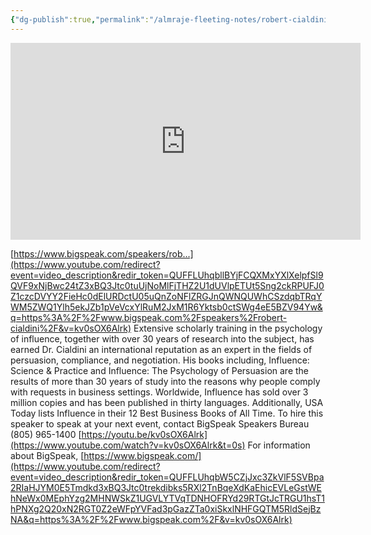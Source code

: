 ```yaml
---
{"dg-publish":true,"permalink":"/almraje-fleeting-notes/robert-cialdini-science-of-persuasion-you-tube/"}
---
```


<iframe width="560" height="315" src="https://www.youtube.com/embed/kv0sOX6Alrk" title="YouTube video player" frameborder="0" allow="accelerometer; autoplay; clipboard-write; encrypted-media; gyroscope; picture-in-picture" allowfullscreen></iframe>

[https://www.bigspeak.com/speakers/rob...](https://www.youtube.com/redirect?event=video_description&redir_token=QUFFLUhqbllBYjFCQXMxYXlXelpfSl9QVF9xNjBwc24tZ3xBQ3Jtc0tuUjNoMlFjTHZ2U1dUVlpETUt5Sng2ckRPUFJ0Z1czcDVYY2FieHc0dElURDctU05uQnZoNFlZRGJnQWNQUWhCSzdqbTRqYWM5ZWQ1Ylh5ekJZb1pVeVcxYlRuM2JxM1R6Yktsb0ctSWg4eE5BZV94Yw&q=https%3A%2F%2Fwww.bigspeak.com%2Fspeakers%2Frobert-cialdini%2F&v=kv0sOX6Alrk) Extensive scholarly training in the psychology of influence, together with over 30 years of research into the subject, has earned Dr. Cialdini an international reputation as an expert in the fields of persuasion, compliance, and negotiation. His books including, Influence: Science & Practice and Influence: The Psychology of Persuasion are the results of more than 30 years of study into the reasons why people comply with requests in business settings. Worldwide, Influence has sold over 3 million copies and has been published in thirty languages. Additionally, USA Today lists Influence in their 12 Best Business Books of All Time. To hire this speaker to speak at your next event, contact BigSpeak Speakers Bureau (805) 965-1400 [https://youtu.be/kv0sOX6Alrk](https://www.youtube.com/watch?v=kv0sOX6Alrk&t=0s) For information about BigSpeak, [https://www.bigspeak.com/](https://www.youtube.com/redirect?event=video_description&redir_token=QUFFLUhqbW5CZjJxc3ZkVlF5SVBpa2RIaHJYM0E5Tmdkd3xBQ3Jtc0trekdibks5RXl2TnBqeXdKaEhicEVLeGstWEhNeWx0MEphYzg2MHNWSkZ1UGVLYTVqTDNHOFRYd29RTGtJcTRGU1hsT1hPNXg2Q20xN2RGT0Z2eWFpYVFad3pGazZTa0xiSkxlNHFGQTM5RldSejBzNA&q=https%3A%2F%2Fwww.bigspeak.com%2F&v=kv0sOX6Alrk)